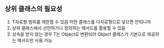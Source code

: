 상위 클래스의 필요성
----------------
1. T자료형 범위를 제한할 수 있음 어떤 클래스를 다자료형으로  넣으면 안되니까
2. 상위 클래스에서 선언하거나 정의하는 메서드를 활용할 수 있음
3. 상속을 받지 않는 경우 T는 Object로 변환되어 Object 클래스가 기본으로 제공하는 메서드만 사용 가능